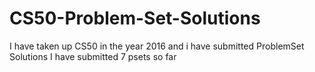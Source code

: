 # CS50-Problem-Set-Solutions
I have taken up CS50 in the year 2016 and i have submitted ProblemSet Solutions I have submitted 7 psets so far
